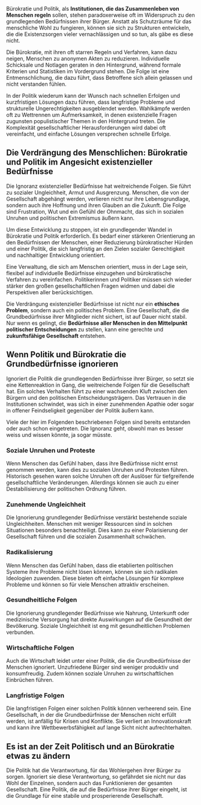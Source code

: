   
Bürokratie und Politik, als **Institutionen, die das Zusammenleben von Menschen regeln** sollen, stehen paradoxerweise oft im Widerspruch zu den grundlegenden Bedürfnissen ihrer Bürger. Anstatt als Schutzräume für das menschliche Wohl zu fungieren, können sie sich zu Strukturen entwickeln, die die Existenzsorgen vieler vernachlässigen und so tun, als gäbe es diese nicht.

Die Bürokratie, mit ihren oft starren Regeln und Verfahren, kann dazu neigen, Menschen zu anonymen Akten zu reduzieren. Individuelle Schicksale und Notlagen geraten in den Hintergrund, während formale Kriterien und Statistiken im Vordergrund stehen. Die Folge ist eine Entmenschlichung, die dazu führt, dass Betroffene sich allein gelassen und nicht verstanden fühlen.

In der Politik wiederum kann der Wunsch nach schnellen Erfolgen und kurzfristigen Lösungen dazu führen, dass langfristige Probleme und strukturelle Ungerechtigkeiten ausgeblendet werden. Wahlkämpfe werden oft zu Wettrennen um Aufmerksamkeit, in denen existenzielle Fragen zugunsten populistischer Themen in den Hintergrund treten. Die Komplexität gesellschaftlicher Herausforderungen wird dabei oft vereinfacht, und einfache Lösungen versprechen schnelle Erfolge.

## Die Verdrängung des Menschlichen: Bürokratie und Politik im Angesicht existenzieller Bedürfnisse

Die Ignoranz existenzieller Bedürfnisse hat weitreichende Folgen. Sie führt zu sozialer Ungleichheit, Armut und Ausgrenzung. Menschen, die von der Gesellschaft abgehängt werden, verlieren nicht nur ihre Lebensgrundlage, sondern auch ihre Hoffnung und ihren Glauben an die Zukunft. Die Folge sind Frustration, Wut und ein Gefühl der Ohnmacht, das sich in sozialen Unruhen und politischen Extremismus äußern kann.

Um diese Entwicklung zu stoppen, ist ein grundlegender Wandel in Bürokratie und Politik erforderlich. Es bedarf einer stärkeren Orientierung an den Bedürfnissen der Menschen, einer Reduzierung bürokratischer Hürden und einer Politik, die sich langfristig an den Zielen sozialer Gerechtigkeit und nachhaltiger Entwicklung orientiert.

Eine Verwaltung, die sich am Menschen orientiert, muss in der Lage sein, flexibel auf individuelle Bedürfnisse einzugehen und bürokratische Verfahren zu vereinfachen. Politikerinnen und Politiker müssen sich wieder stärker den großen gesellschaftlichen Fragen widmen und dabei die Perspektiven aller berücksichtigen.

Die Verdrängung existenzieller Bedürfnisse ist nicht nur ein **ethisches Problem**, sondern auch ein politisches Problem. Eine Gesellschaft, die die Grundbedürfnisse ihrer Mitglieder nicht sichert, ist auf Dauer nicht stabil. Nur wenn es gelingt, die **Bedürfnisse aller Menschen in den Mittelpunkt politischer Entscheidungen** zu stellen, kann eine gerechte und **zukunftsfähige Gesellschaft** entstehen.

## Wenn Politik und Bürokratie die Grundbedürfnisse ignorieren

Ignoriert die Politik die grundlegenden Bedürfnisse ihrer Bürger, so setzt sie eine Kettenreaktion in Gang, die weitreichende Folgen für die Gesellschaft hat. Ein solches Verhalten führt zu einer wachsenden Kluft zwischen den Bürgern und den politischen Entscheidungsträgern. Das Vertrauen in die Institutionen schwindet, was sich in einer zunehmenden Apathie oder sogar in offener Feindseligkeit gegenüber der Politik äußern kann.

Viele der hier im Folgenden beschriebenen Folgen sind bereits entstanden oder auch schon eingetreten. Die Ignoranz geht, obwohl man es besser weiss und wissen könnte, ja sogar müsste. 

### Soziale Unruhen und Proteste

Wenn Menschen das Gefühl haben, dass ihre Bedürfnisse nicht ernst genommen werden, kann dies zu sozialen Unruhen und Protesten führen. Historisch gesehen waren solche Unruhen oft der Auslöser für tiefgreifende gesellschaftliche Veränderungen. Allerdings können sie auch zu einer Destabilisierung der politischen Ordnung führen.

### Zunehmende Ungleichheit

Die Ignorierung grundlegender Bedürfnisse verstärkt bestehende soziale Ungleichheiten. Menschen mit weniger Ressourcen sind in solchen Situationen besonders benachteiligt. Dies kann zu einer Polarisierung der Gesellschaft führen und die sozialen Zusammenhalt schwächen.

### Radikalisierung

Wenn Menschen das Gefühl haben, dass die etablierten politischen Systeme ihre Probleme nicht lösen können, können sie sich radikalen Ideologien zuwenden. Diese bieten oft einfache Lösungen für komplexe Probleme und können so für viele Menschen attraktiv erscheinen.

### Gesundheitliche Folgen

Die Ignorierung grundlegender Bedürfnisse wie Nahrung, Unterkunft oder medizinische Versorgung hat direkte Auswirkungen auf die Gesundheit der Bevölkerung. Soziale Ungleichheit ist eng mit gesundheitlichen Problemen verbunden.

### Wirtschaftliche Folgen

Auch die Wirtschaft leidet unter einer Politik, die die Grundbedürfnisse der Menschen ignoriert. Unzufriedene Bürger sind weniger produktiv und konsumfreudig. Zudem können soziale Unruhen zu wirtschaftlichen Einbrüchen führen.

### Langfristige Folgen

Die langfristigen Folgen einer solchen Politik können verheerend sein. Eine Gesellschaft, in der die Grundbedürfnisse der Menschen nicht erfüllt werden, ist anfällig für Krisen und Konflikte. Sie verliert an Innovationskraft und kann ihre Wettbewerbsfähigkeit auf lange Sicht nicht aufrechterhalten.

## Es ist an der Zeit Politisch und an Bürokratie etwas zu ändern

Die Politik hat die Verantwortung, für das Wohlergehen ihrer Bürger zu sorgen. Ignoriert sie diese Verantwortung, so gefährdet sie nicht nur das Wohl der Einzelnen, sondern auch das Funktionieren der gesamten Gesellschaft. Eine Politik, die auf die Bedürfnisse ihrer Bürger eingeht, ist die Grundlage für eine stabile und prosperierende Gesellschaft.